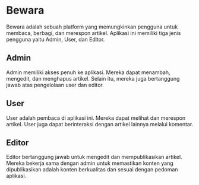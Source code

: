 # Bewara

Bewara adalah sebuah platform yang memungkinkan pengguna untuk membaca, berbagi, dan merespon artikel. Aplikasi ini memiliki tiga jenis pengguna yaitu Admin, User, dan Editor.

## Admin

Admin memiliki akses penuh ke aplikasi. Mereka dapat menambah, mengedit, dan menghapus artikel. Selain itu, mereka juga bertanggung jawab atas pengelolaan user dan editor.

## User

User adalah pembaca di aplikasi ini. Mereka dapat melihat dan merespon artikel. User juga dapat berinteraksi dengan artikel lainnya melalui komentar.

## Editor

Editor bertanggung jawab untuk mengedit dan mempublikasikan artikel. Mereka bekerja sama dengan admin untuk memastikan konten yang dipublikasikan adalah konten berkualitas dan sesuai dengan pedoman aplikasi.
